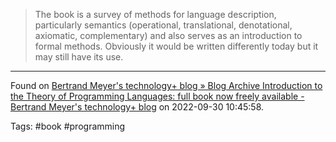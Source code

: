 > The book is a survey of methods for language description, particularly semantics (operational, translational, denotational, axiomatic, complementary) and also serves as an introduction to formal methods. Obviously it would be written differently today but it may still have its use.

---
Found on [Bertrand Meyer's technology+ blog » Blog Archive Introduction to the Theory of Programming Languages: full book now freely available - Bertrand Meyer's technology+ blog](https://bertrandmeyer.com/2022/09/28/introduction-theory-programming-languages-full-book-now-freely-available/) on 2022-09-30 10:45:58.

Tags: #book #programming